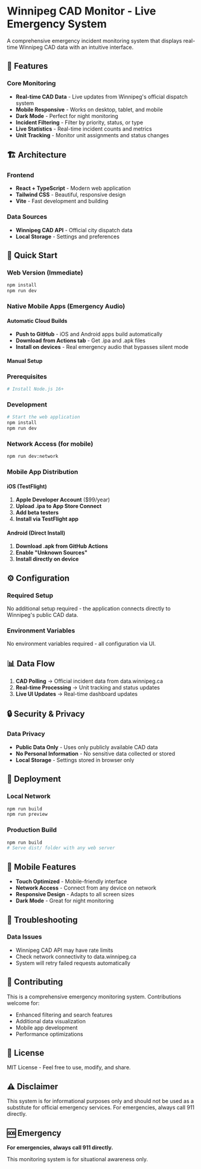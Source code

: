 # Winnipeg CAD Monitor - Live Emergency System

A comprehensive emergency incident monitoring system that displays real-time Winnipeg CAD data with an intuitive interface.

## 🚨 Features

### Core Monitoring
- **Real-time CAD Data** - Live updates from Winnipeg's official dispatch system
- **Mobile Responsive** - Works on desktop, tablet, and mobile
- **Dark Mode** - Perfect for night monitoring
- **Incident Filtering** - Filter by priority, status, or type
- **Live Statistics** - Real-time incident counts and metrics
- **Unit Tracking** - Monitor unit assignments and status changes

## 🏗️ Architecture

### Frontend
- **React + TypeScript** - Modern web application
- **Tailwind CSS** - Beautiful, responsive design
- **Vite** - Fast development and building

### Data Sources
- **Winnipeg CAD API** - Official city dispatch data
- **Local Storage** - Settings and preferences

## 🚀 Quick Start

### Web Version (Immediate)
```bash
npm install
npm run dev
```

### Native Mobile Apps (Emergency Audio)

#### Automatic Cloud Builds
- **Push to GitHub** - iOS and Android apps build automatically
- **Download from Actions tab** - Get .ipa and .apk files
- **Install on devices** - Real emergency audio that bypasses silent mode

#### Manual Setup
### Prerequisites
```bash
# Install Node.js 16+
```

### Development
```bash
# Start the web application
npm install
npm run dev
```

### Network Access (for mobile)
```bash
npm run dev:network
```

### Mobile App Distribution

#### iOS (TestFlight)
1. **Apple Developer Account** ($99/year)
2. **Upload .ipa to App Store Connect**
3. **Add beta testers**
4. **Install via TestFlight app**

#### Android (Direct Install)
1. **Download .apk from GitHub Actions**
2. **Enable "Unknown Sources"**
3. **Install directly on device**

## ⚙️ Configuration

### Required Setup
No additional setup required - the application connects directly to Winnipeg's public CAD data.

### Environment Variables
No environment variables required - all configuration via UI.

## 📊 Data Flow

1. **CAD Polling** → Official incident data from data.winnipeg.ca
2. **Real-time Processing** → Unit tracking and status updates
3. **Live UI Updates** → Real-time dashboard updates

## 🔒 Security & Privacy

### Data Privacy
- **Public Data Only** - Uses only publicly available CAD data
- **No Personal Information** - No sensitive data collected or stored
- **Local Storage** - Settings stored in browser only

## 🚀 Deployment

### Local Network
```bash
npm run build
npm run preview
```

### Production Build
```bash
npm run build
# Serve dist/ folder with any web server
```

## 📱 Mobile Features

- **Touch Optimized** - Mobile-friendly interface
- **Network Access** - Connect from any device on network
- **Responsive Design** - Adapts to all screen sizes
- **Dark Mode** - Great for night monitoring

## 🔧 Troubleshooting

### Data Issues
- Winnipeg CAD API may have rate limits
- Check network connectivity to data.winnipeg.ca
- System will retry failed requests automatically

## 🤝 Contributing

This is a comprehensive emergency monitoring system. Contributions welcome for:
- Enhanced filtering and search features
- Additional data visualization
- Mobile app development
- Performance optimizations

## 📄 License

MIT License - Feel free to use, modify, and share.

## ⚠️ Disclaimer

This system is for informational purposes only and should not be used as a substitute for official emergency services. For emergencies, always call 911 directly.

## 🆘 Emergency

**For emergencies, always call 911 directly.**

This monitoring system is for situational awareness only.